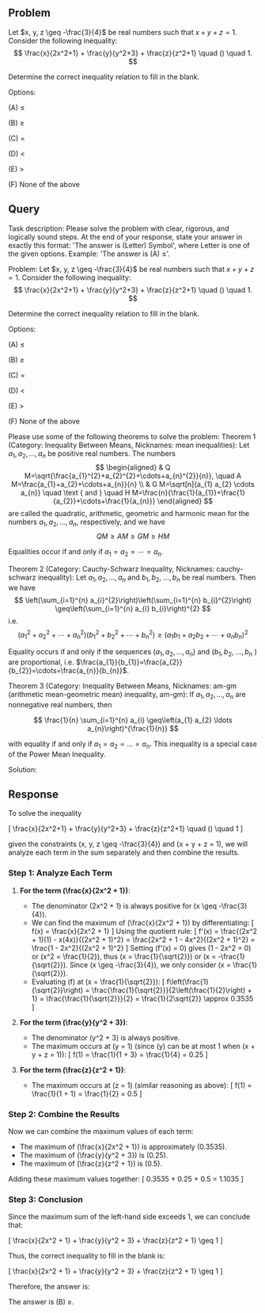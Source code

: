 ## Problem

Let $x, y, z \geq -\frac{3}{4}$ be real numbers such that $x + y + z = 1$. Consider the following inequality:
$$
\frac{x}{2x^2+1} + \frac{y}{y^2+3} + \frac{z}{z^2+1} \quad () \quad 1.
$$

Determine the correct inequality relation to fill in the blank.

Options:

(A) $\leq$ 

(B) $\geq$

(C) $=$ 

(D) $<$

(E) $>$

(F) None of the above

## Query

Task description: Please solve the problem with clear, rigorous, and logically sound steps. At the end of your response, state your answer in exactly this format: 'The answer is (Letter) Symbol', where Letter is one of the given options. Example: 'The answer is (A) $\leq$'.

Problem: Let $x, y, z \geq -\frac{3}{4}$ be real numbers such that $x + y + z = 1$. Consider the following inequality:
$$
\frac{x}{2x^2+1} + \frac{y}{y^2+3} + \frac{z}{z^2+1} \quad () \quad 1.
$$

Determine the correct inequality relation to fill in the blank.

Options:

(A) $\leq$ 

(B) $\geq$

(C) $=$ 

(D) $<$

(E) $>$

(F) None of the above

Please use some of the following theorems to solve the problem:
Theorem 1 (Category: Inequality Between Means, Nicknames: mean inequalities): Let $a_{1}, a_{2}, \ldots, a_{n}$ be positive real numbers. The numbers
$$
\begin{aligned}
& Q M=\sqrt{\frac{a_{1}^{2}+a_{2}^{2}+\cdots+a_{n}^{2}}{n}}, \quad A M=\frac{a_{1}+a_{2}+\cdots+a_{n}}{n} \\
& G M=\sqrt[n]{a_{1} a_{2} \cdots a_{n}} \quad \text { and } \quad H M=\frac{n}{\frac{1}{a_{1}}+\frac{1}{a_{2}}+\cdots+\frac{1}{a_{n}}}
\end{aligned}
$$
are called the quadratic, arithmetic, geometric and harmonic mean for the numbers $a_{1}, a_{2}, \ldots, a_{n}$, respectively, and we have
$$
Q M \geq A M \geq G M \geq H M
$$

Equalities occur if and only if $a_{1}=a_{2}=\cdots=a_{n}$.

Theorem 2 (Category: Cauchy-Schwarz Inequality, Nicknames: cauchy-schwarz inequality): Let $a_{1}, a_{2}, \ldots, a_{n}$ and $b_{1}, b_{2}$, $\ldots, b_{n}$ be real numbers. Then we have
$$
\left(\sum_{i=1}^{n} a_{i}^{2}\right)\left(\sum_{i=1}^{n} b_{i}^{2}\right) \geq\left(\sum_{i=1}^{n} a_{i} b_{i}\right)^{2}
$$
i.e.
$$
\left(a_{1}^{2}+a_{2}^{2}+\cdots+a_{n}^{2}\right)\left(b_{1}^{2}+b_{2}^{2}+\cdots+b_{n}^{2}\right) \geq\left(a_{1} b_{1}+a_{2} b_{2}+\cdots+a_{n} b_{n}\right)^{2}
$$

Equality occurs if and only if the sequences $\left(a_{1}, a_{2}, \ldots, a_{n}\right)$ and $\left(b_{1}, b_{2}\right.$, $\ldots, b_{n}$ ) are proportional, i.e. $\frac{a_{1}}{b_{1}}=\frac{a_{2}}{b_{2}}=\cdots=\frac{a_{n}}{b_{n}}$.

Theorem 3 (Category: Inequality Between Means, Nicknames: am-gm (arithmetic mean-geometric mean) inequality, am-gm): If $a_{1}, a_{2}, \ldots, a_{n}$ are nonnegative real numbers, then

$$
\frac{1}{n} \sum_{i=1}^{n} a_{i} \geq\left(a_{1} a_{2} \ldots a_{n}\right)^{\frac{1}{n}}
$$

with equality if and only if $a_{1}=a_{2}=\ldots=a_{n}$. This inequality is a special case of the Power Mean Inequality.

Solution:

## Response

To solve the inequality 

\[
\frac{x}{2x^2+1} + \frac{y}{y^2+3} + \frac{z}{z^2+1} \quad () \quad 1
\]

given the constraints \(x, y, z \geq -\frac{3}{4}\) and \(x + y + z = 1\), we will analyze each term in the sum separately and then combine the results.

### Step 1: Analyze Each Term

1. **For the term \(\frac{x}{2x^2 + 1}\)**:
   - The denominator \(2x^2 + 1\) is always positive for \(x \geq -\frac{3}{4}\).
   - We can find the maximum of \(\frac{x}{2x^2 + 1}\) by differentiating:
     \[
     f(x) = \frac{x}{2x^2 + 1}
     \]
     Using the quotient rule:
     \[
     f'(x) = \frac{(2x^2 + 1)(1) - x(4x)}{(2x^2 + 1)^2} = \frac{2x^2 + 1 - 4x^2}{(2x^2 + 1)^2} = \frac{1 - 2x^2}{(2x^2 + 1)^2}
     \]
     Setting \(f'(x) = 0\) gives \(1 - 2x^2 = 0\) or \(x^2 = \frac{1}{2}\), thus \(x = \frac{1}{\sqrt{2}}\) or \(x = -\frac{1}{\sqrt{2}}\). Since \(x \geq -\frac{3}{4}\), we only consider \(x = \frac{1}{\sqrt{2}}\).
   - Evaluating \(f\) at \(x = \frac{1}{\sqrt{2}}\):
     \[
     f\left(\frac{1}{\sqrt{2}}\right) = \frac{\frac{1}{\sqrt{2}}}{2\left(\frac{1}{2}\right) + 1} = \frac{\frac{1}{\sqrt{2}}}{2} = \frac{1}{2\sqrt{2}} \approx 0.3535
     \]

2. **For the term \(\frac{y}{y^2 + 3}\)**:
   - The denominator \(y^2 + 3\) is always positive.
   - The maximum occurs at \(y = 1\) (since \(y\) can be at most 1 when \(x + y + z = 1\)):
     \[
     f(1) = \frac{1}{1 + 3} = \frac{1}{4} = 0.25
     \]

3. **For the term \(\frac{z}{z^2 + 1}\)**:
   - The maximum occurs at \(z = 1\) (similar reasoning as above):
     \[
     f(1) = \frac{1}{1 + 1} = \frac{1}{2} = 0.5
     \]

### Step 2: Combine the Results

Now we can combine the maximum values of each term:
- The maximum of \(\frac{x}{2x^2 + 1}\) is approximately \(0.3535\).
- The maximum of \(\frac{y}{y^2 + 3}\) is \(0.25\).
- The maximum of \(\frac{z}{z^2 + 1}\) is \(0.5\).

Adding these maximum values together:
\[
0.3535 + 0.25 + 0.5 = 1.1035
\]

### Step 3: Conclusion

Since the maximum sum of the left-hand side exceeds 1, we can conclude that:

\[
\frac{x}{2x^2 + 1} + \frac{y}{y^2 + 3} + \frac{z}{z^2 + 1} \geq 1
\]

Thus, the correct inequality to fill in the blank is:

\[
\frac{x}{2x^2 + 1} + \frac{y}{y^2 + 3} + \frac{z}{z^2 + 1} \geq 1
\]

Therefore, the answer is:

The answer is (B) $\geq$.
